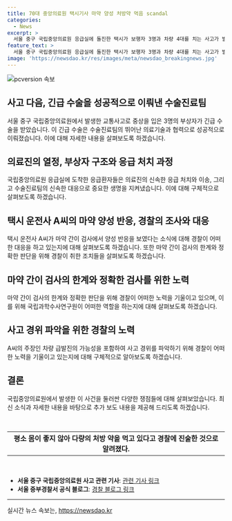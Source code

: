 ```yaml
---
title: 70대 중앙의료원 택시기사 마약 양성 처방약 먹음 scandal
categories:
  - News
excerpt: >
  서울 중구 국립중앙의료원 응급실에 돌진한 택시가 보행자 3명과 차량 4대를 치는 사고가 발생했다. 택시 운전사 A씨는 마약 간이 검사에서 양성 반응을 보였으나, 처방 약 복용을 주장했다. 음주는 확인되지 않았고, 급발진을 주장 중이며 경찰은 사고 경위를 조사 중이다. A씨는 교통사고처리특례법상 치상 혐의로 입건됐고, 정밀 검사를 위해 국립과학수사연구원에 처방 약과 생체 검체를 보낼 예정이다.
feature_text: >
  서울 중구 국립중앙의료원 응급실에 돌진한 택시가 보행자 3명과 차량 4대를 치는 사고가 발생했다. 택시 운전사 A씨는 마약 간이 검사에서 양성 반응을 보였으나, 처방 약 복용을 주장했다. 음주는 확인되지 않았고, 급발진을 주장 중이며 경찰은 사고 경위를 조사 중이다. A씨는 교통사고처리특례법상 치상 혐의로 입건됐고, 정밀 검사를 위해 국립과학수사연구원에 처방 약과 생체 검체를 보낼 예정이다.
image: 'https://newsdao.kr/res/images/meta/newsdao_breakingnews.jpg'
---
```


<p><img src="https://newsdao.kr/res/images/meta/newsdao_breakingnews.jpg" alt="pcversion 속보" /></p>

<h2 data-ke-size="size26">사고 다음, 긴급 수술을 성공적으로 이뤄낸 수술진료팀</h2>

<p data-ke-size="size16">서울 중구 국립중앙의료원에서 발생한 교통사고로 중상을 입은 3명의 부상자가 긴급 수술을 받았습니다. 이 긴급 수술은 수술진료팀의 뛰어난 의료기술과 협력으로 성공적으로 이뤄졌습니다. 이에 대해 자세한 내용을 살펴보도록 하겠습니다.</p>

<h2 data-ke-size="size26">의료진의 열정, 부상자 구조와 응급 처치 과정</h2>

<p data-ke-size="size16">국립중앙의료원 응급실에 도착한 응급환자들은 의료진의 신속한 응급 처치와 이송, 그리고 수술진료팀의 신속한 대응으로 중요한 생명을 지켜냈습니다. 이에 대해 구체적으로 살펴보도록 하겠습니다.</p>

<h2 data-ke-size="size26">택시 운전사 A씨의 마약 양성 반응, 경찰의 조사와 대응</h2>

<p data-ke-size="size16">택시 운전사 A씨가 마약 간이 검사에서 양성 반응을 보였다는 소식에 대해 경찰이 어떠한 대응을 하고 있는지에 대해 살펴보도록 하겠습니다. 또한 마약 간이 검사의 한계와 정확한 판단을 위해 경찰이 취한 조치들을 살펴보도록 하겠습니다.</p>

<h2 data-ke-size="size26">마약 간이 검사의 한계와 정확한 검사를 위한 노력</h2>

<p data-ke-size="size16">마약 간이 검사의 한계와 정확한 판단을 위해 경찰이 어떠한 노력을 기울이고 있으며, 이를 위해 국립과학수사연구원이 어떠한 역할을 하는지에 대해 살펴보도록 하겠습니다.</p>

<h2 data-ke-size="size26">사고 경위 파악을 위한 경찰의 노력</h2>

<p data-ke-size="size16">A씨의 주장인 차량 급발진의 가능성을 포함하여 사고 경위를 파악하기 위해 경찰이 어떠한 노력을 기울이고 있는지에 대해 구체적으로 알아보도록 하겠습니다.</p>

<h2 data-ke-size="size26">결론</h2>

<p data-ke-size="size16">국립중앙의료원에서 발생한 이 사건을 둘러싼 다양한 쟁점들에 대해 살펴보았습니다. 최신 소식과 자세한 내용을 바탕으로 추가 보도 내용을 제공해 드리도록 하겠습니다.</p>

<p data-ke-size="size16">&nbsp;</p>

<table>
<tbody>
<tr>
<td style="text-align: center; height: 17px;"><b>평소 몸이 좋지 않아 다량의 처방 약을 먹고 있다고 경찰에 진술한 것으로 알려졌다.</b></td>
</tr>
</tbody>
</table>

<p data-ke-size="size16">&nbsp;</p>

<ul>
<li><b>서울 중구 국립중앙의료원 사고 관련 기사</b>: <a href="https://www.google.com" target="_blank">관련 기사 링크</a></li>
<li><b>서울 중부경찰서 공식 블로그</b>: <a href="https://www.google.com" target="_blank">경찰 블로그 링크</a></li>
</ul>

<hr>
실시간 뉴스 속보는, <a href="https://newsdao.kr" rel="dofollow">https://newsdao.kr</a>


